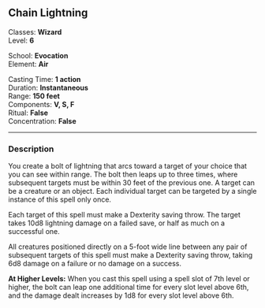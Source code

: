 ## Chain Lightning

Classes: **Wizard**  
Level: **6**  

School: **Evocation**  
Element: **Air**  

Casting Time: **1 action**  
Duration: **Instantaneous**  
Range: **150 feet**  
Components: **V, S, F**  
Ritual: **False**  
Concentration: **False**  

------

### Description

You create a bolt of lightning that arcs toward a target of your choice that you can see within range. The bolt then leaps up to three times, where subsequent targets must be within 30 feet of the previous one. A target can be a creature or an object. Each individual target can be targeted by a single instance of this spell only once.

Each target of this spell must make a Dexterity saving throw. The target takes 10d8 lightning damage on a failed save, or half as much on a successful one.

All creatures positioned directly on a 5-foot wide line between any pair of subsequent targets of this spell must make a Dexterity saving throw, taking 6d8 damage on a failure or no damage on a success.

**At Higher Levels:** When you cast this spell using a spell slot of 7th level or higher, the bolt can leap one additional time for every slot level above 6th, and the damage dealt increases by 1d8 for every slot level above 6th.